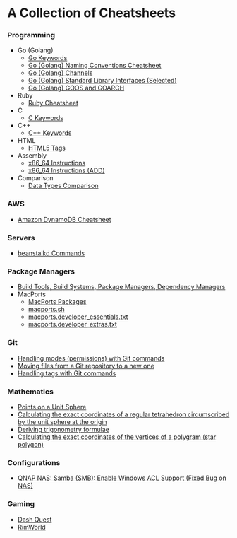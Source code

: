 # A Collection of Cheatsheets

### Programming
- Go (Golang)
  - [Go Keywords](keywords-go.md)
  - [Go (Golang) Naming Conventions Cheatsheet](go-conventions.md)
  - [Go (Golang) Channels](go-channels.md)
  - [Go (Golang) Standard Library Interfaces (Selected)](https://gist.github.com/asukakenji/ac8a05644a2e98f1d5ea8c299541fce9)
  - [Go (Golang) GOOS and GOARCH](https://gist.github.com/asukakenji/f15ba7e588ac42795f421b48b8aede63)
- Ruby
  - [Ruby Cheatsheet](ruby.md)
- C
  - [C Keywords](keywords-c.md)
- C++
  - [C++ Keywords](keywords-cpp.md)
- HTML
  - [HTML5 Tags](keywords-html5.md)
- Assembly
  - [x86_64 Instructions](x86_64_instructions.md)
  - [x86_64 Instructions (ADD)](x86_64_instructions_add.md)
- Comparison
  - [Data Types Comparison](data-types-comparison.rst)

### AWS
- [Amazon DynamoDB Cheatsheet](dynamodb.md)

### Servers
- [beanstalkd Commands](beanstalkd.md)

### Package Managers
- [Build Tools, Build Systems, Package Managers, Dependency Managers](build-tools.md)
- MacPorts
  - [MacPorts Packages](macports.md)
  - [macports.sh](macports.sh)
  - [macports.developer_essentials.txt](macports.developer_essentials.txt)
  - [macports.developer_extras.txt](macports.developer_extras.txt)

### Git
- [Handling modes (permissions) with Git commands](git-mode-permission.md)
- [Moving files from a Git repository to a new one](git-move-repository.md)
- [Handling tags with Git commands](git-tag.md)

### Mathematics
- [Points on a Unit Sphere](points-on-a-unit-sphere.md)
- [Calculating the exact coordinates of a regular tetrahedron circumscribed by the unit sphere at the origin](tetrahedron.md)
- [Deriving trigonometry formulae](trigonometry.md)
- [Calculating the exact coordinates of the vertices of a polygram (star polygon)](polygram-star-polygon.md)

### Configurations
- [QNAP NAS: Samba (SMB): Enable Windows ACL Support (Fixed Bug on NAS)](qnap-enable-windows-acl-support.md)

### Gaming
- [Dash Quest](dash-quest.md)
- [RimWorld](rimworld.md)
